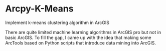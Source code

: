 # Arcpy-K-Means
Implement k-means clustering algorithm in ArcGIS

There are quite limited machine learning algorithms in ArcGIS pro but not in basic ArcGIS. To fill the gap, I came up with the idea that making some ArcTools based on Python scripts that introduce data mining into ArcGIS.

